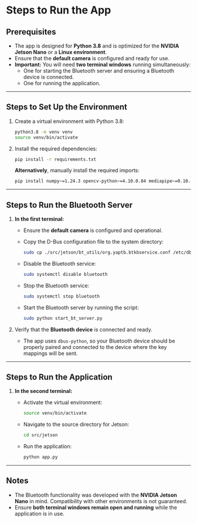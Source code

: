 
# Steps to Run the App

## Prerequisites
- The app is designed for **Python 3.8** and is optimized for the **NVIDIA Jetson Nano** or a **Linux environment**.
- Ensure that the **default camera** is configured and ready for use.
- **Important:** You will need **two terminal windows** running simultaneously:
  - One for starting the Bluetooth server and ensuring a Bluetooth device is connected.
  - One for running the application.

---

## Steps to Set Up the Environment

1. Create a virtual environment with Python 3.8:
   ```bash
   python3.8 -m venv venv
   source venv/bin/activate
   ```

2. Install the required dependencies:
   ```bash
   pip install -r requirements.txt
   ```

   **Alternatively**, manually install the required imports:
   ```bash
   pip install numpy~=1.24.3 opencv-python~=4.10.0.84 mediapipe~=0.10.9 pynput~=1.7.7 tensorflow~=2.13.0 dbus-python~=1.3.2 keyboard==0.13.5 evdev==1.7.1 PyGObject==3.50.0 pycairo==1.27.0
   ```

---

## Steps to Run the Bluetooth Server

1. **In the first terminal:**
   - Ensure the **default camera** is configured and operational.
   - Copy the D-Bus configuration file to the system directory:
     ```bash
     sudo cp ./src/jetson/bt_utils/org.yaptb.btkbservice.conf /etc/dbus-1/system.d
     ```

   - Disable the Bluetooth service:
     ```bash
     sudo systemctl disable bluetooth
     ```

   - Stop the Bluetooth service:
     ```bash
     sudo systemctl stop bluetooth
     ```

   - Start the Bluetooth server by running the script:
     ```bash
     sudo python start_bt_server.py
     ```

2. Verify that the **Bluetooth device** is connected and ready.
   - The app uses `dbus-python`, so your Bluetooth device should be properly paired and connected to the device where the key mappings will be sent.

---

## Steps to Run the Application

1. **In the second terminal:**
   - Activate the virtual environment:
     ```bash
     source venv/bin/activate
     ```

   - Navigate to the source directory for Jetson:
     ```bash
     cd src/jetson
     ```

   - Run the application:
     ```bash
     python app.py
     ```

---

## Notes
- The Bluetooth functionality was developed with the **NVIDIA Jetson Nano** in mind. Compatibility with other environments is not guaranteed.
- Ensure **both terminal windows remain open and running** while the application is in use.
